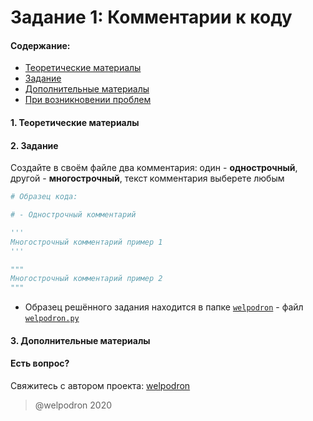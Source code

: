 # Задание 1: Комментарии к коду 

#### Содержание:

+ [Теоретические материалы](#THEORETICAL_MATERIALS)
+ [Задание](#TASK)
+ [Дополнительные материалы](#ADDITIONAL_MATERIALS)
+ [При возникновении проблем](#ISSUES)

#### <a name="THEORETICAL_MATERIALS"></a> 1. Теоретические материалы

#### <a name="TASK"></a> 2. Задание

Создайте в своём файле два комментария: один - **однострочный**, другой - **многострочный**, текст комментария выберете любым

```python
# Образец кода: 

# - Однострочный комментарий 

'''
Многострочный комментарий пример 1
'''

"""
Многострочный комментарий пример 2
"""
```

* Образец решённого задания находится в папке <a href="./welpodron">`welpodron`</a> - файл <a href="./welpodron/welpodron.py">`welpodron.py`</a>

#### <a name="ADDITIONAL_MATERIALS"></a> 3. Дополнительные материалы


#### <a name="ISSUES"></a> Есть вопрос?

Свяжитесь с автором проекта: [welpodron](https://vk.com/welpodron)

> @welpodron 2020